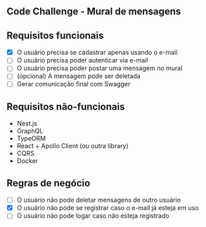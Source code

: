 ## Code Challenge - Mural de mensagens

## Requisitos funcionais

- [x] O usuário precisa se cadastrar apenas usando o e-mail
- [ ] O usuário precisa poder autenticar via e-mail
- [ ] O usuário precisa poder postar uma mensagem no mural
- [ ] (opcional) A mensagem pode ser deletada
- [ ] Gerar comunicação final com Swagger

## Requisitos não-funcionais
- Nest.js
- GraphQL
- TypeORM
- React + Apollo Client (ou outra library)
- CQRS
- Docker
 
## Regras de negócio
- [ ] O usuário não pode deletar mensagens de outro usuário
- [x] O usuário não pode se registrar caso o e-mail já esteja em uso
- [ ] O usuário não pode logar caso não esteja registrado
